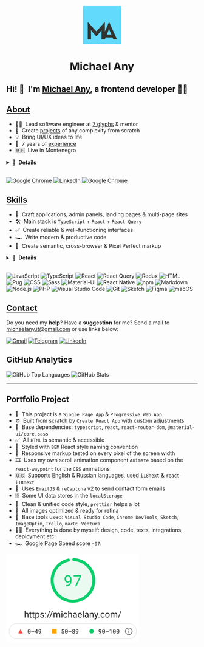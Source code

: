 <p align="center">
  <a href="https://michaelany.com" rel="noopener" target="_blank">
    <img width="100" src="./public/assets/logo.svg" alt="Logo" />
  </a>
</p>

<h1 align="center">Michael Any</h1>

## Hi! 👋 &nbsp;I'm [Michael Any][website], a frontend developer 👨‍💻

## [About](https://michaelany.com/#/about)

- 👨‍🏫 &nbsp;Lead software engineer at [7 glyphs](https://7glyphs.com/) & mentor
- 🚀 &nbsp;Create [projects](https://michaelany.com/#/portfolio) of any complexity from scratch
- 💡 &nbsp;Bring UI/UX ideas to life
- 💼 &nbsp;7 years of [experience](https://michaelany.com/#/experience)
- 🇲🇪 &nbsp;Live in Montenegro

<details>
  <summary>🔽 &nbsp;<strong>Details</strong></summary>

- 👔 &nbsp;Organized & standalone
- 🤓 &nbsp;Love to code
- 🌱 &nbsp;Constantly learning
- 📐 &nbsp;Prone to perfectionism
- 🎓 &nbsp;Two higher educations
- 🏃‍♂️ &nbsp;Sports lover
- ⛰ &nbsp;Traveler
- 👫 &nbsp;Happy husband
- ☕️ &nbsp;Coffee lover

</details>&nbsp;

[<img src="https://img.shields.io/badge/-Michael_Any-61DAFB?logo=google-chrome&logoColor=282828" alt="Google Chrome" />][website]
[<img src="https://img.shields.io/badge/-LinkedIn-0a66c2?logo=linkedin&logoColor=white" alt="LinkedIn" />][linkedin]
[<img src="https://img.shields.io/badge/-7glyphs_team-acf7d0?logo=google-chrome&logoColor=282828" alt="Google Chrome" />](https://7glyphs.com/agency/team)

## [Skills](https://michaelany.com/#/skills)

- 👾 &nbsp;Craft applications, admin panels, landing pages & multi-page sites
- 🛠 &nbsp;Main stack is `TypeScript` + `React` + `React Query`
- ✅ &nbsp;Create reliable & well-functioning interfaces
- 🏎 &nbsp;Write modern & productive code
- 🎨 &nbsp;Create semantic, cross-browser & Pixel Perfect markup

<details>
  <summary>🔽 &nbsp;<strong>Details</strong></summary>

- 🧠 &nbsp;Choose a simple way to solve the problem
- 🧩 &nbsp;Use a lot of patterns & techniques
- 🧱 &nbsp;Build a modular & optimal project architecture
- 🔧 &nbsp;Use modern frameworks, libraries, and tools
- 📱 &nbsp;Implement responsive interface & animations
- 🧹 &nbsp;Follow a consistent code style
- 🔬 &nbsp;Refactor, optimize & test
- 📒 &nbsp;Plan, decompose & document
- 🐣 &nbsp;Make code reviews & teach

</details>&nbsp;

![JavaScript](https://img.shields.io/badge/-JavaScript-282828?logo=javascript&logoColor=f7df1e)
![TypeScript](https://img.shields.io/badge/-TypeScript-282828?logo=typescript&logoColor=3178c6)
![React](https://img.shields.io/badge/-React-282828?logo=react&logoColor=61dafb)
![React Query](https://img.shields.io/badge/-React_Query-282828?logo=reactquery&logoColor=ff4154)
![Redux](https://img.shields.io/badge/-Redux-282828?logo=redux&logoColor=764abc)
![HTML](https://img.shields.io/badge/-HTML-282828?logo=html5&logoColor=e34f26)
![Pug](https://img.shields.io/badge/-Pug-282828?logo=pug&logoColor=a86454)
![CSS](https://img.shields.io/badge/-CSS-282828?logo=css3&logoColor=1572b6)
![Sass](https://img.shields.io/badge/-Sass-282828?logo=sass&logoColor=cc6699)
![Material-UI](https://img.shields.io/badge/-Material_UI-282828?logo=MUI&logoColor=0081cb)
![React Native](https://img.shields.io/badge/-React_Native-282828?logo=react&logoColor=61dafb)
![npm](https://img.shields.io/badge/-npm-282828?logo=npm&logoColor=cc0100)
![Markdown](https://img.shields.io/badge/-Markdown-282828?logo=markdown&logoColor=white)
![Node.js](https://img.shields.io/badge/-Node.js-282828?logo=node.js&logoColor=339933)
![PHP](https://img.shields.io/badge/-PHP-282828?logo=php&logoColor=777bb4)
![Visual Studio Code](https://img.shields.io/badge/-Visual_Studio_Code-282828?logo=visual-studio-code&logoColor=007acc)
![Git](https://img.shields.io/badge/-Git-282828?logo=git&logoColor=f05032)
![Sketch](https://img.shields.io/badge/-Sketch-282828?logo=sketch&logoColor=f7b500)
![Figma](https://img.shields.io/badge/-Figma-282828?logo=figma&logoColor=f24e1e)
![macOS](https://img.shields.io/badge/-macOS-282828?logo=macos&logoColor=white)

## [Contact](https://michaelany.com/#/contact)

Do you need my **help**? Have a **suggestion** for me? Send a mail to michaelany.it@gmail.com or use links below:

[<img src="https://img.shields.io/badge/-Gmail-ea4335?logo=gmail&logoColor=white" alt="Gmail" />](mailto:michaelany.it@gmail.com)
[<img src="https://img.shields.io/badge/-Telegram-26a5e4?logo=telegram&logoColor=white" alt="Telegram" />](https://t.me/michaelany)
[<img src="https://img.shields.io/badge/-LinkedIn-0a66c2?logo=linkedin&logoColor=white" alt="LinkedIn" />][linkedin]

## GitHub Analytics

<img src="https://github-readme-stats.vercel.app/api/top-langs/?username=michaelany&layout=compact&theme=tokyonight" alt="GitHub Top Languages" />
<img src="https://github-readme-stats.vercel.app/api?username=michaelany&hide=prs,issues,contribs&show_icons=true&theme=tokyonight" alt="GitHub Stats" />

---

## Portfolio Project

- 🚀 &nbsp;This project is a `Single Page App` & `Progressive Web App`
- ⚙️ &nbsp;Built from scratch by `Create React App` with custom adjustments
- 🔧 &nbsp;Base dependencies: `typescript`, `react`, `react-router-dom`, `@material-ui/core`, `sass`
- ✅ &nbsp;All `HTML` is semantic & accessible
- 🎨 &nbsp;Styled with `BEM` React style naming convention
- 📱 &nbsp;Responsive markup tested on every pixel of the screen width
- 🎞 &nbsp;Uses my own scroll animation component `Animate` based on the `react-waypoint` for the `CSS` animations
- 🇺🇸 &nbsp;Supports English & Russian languages, used `i18next` & `react-i18next`
- 📨 &nbsp;Uses `EmailJS` & `reCaptcha` v2 to send contact form emails
- 🗄 &nbsp;Some UI data stores in the `localStorage`
- 🧹 &nbsp;Clean & unified code style, `prettier` helps a lot
- 🌄 &nbsp;All images optimized & ready for retina
- 🔨 &nbsp;Base tools used: `Visual Studio Code`, `Chrome DevTools`, `Sketch`, `ImageOptim`, `Trello`, `macOS Ventura`
- 💪🏻 &nbsp;Everything is done by myself: design, code, texts, integrations, deployment etc.
- 🏎 &nbsp;Google Page Speed score `~97`:

<img src="./public/assets/lighthouse-score.png" alt="Lighthouse score" width="350" />

[website]: https://michaelany.com
[linkedin]: https://www.linkedin.com/in/michaelany
[instagram]: https://instagram.com/anymichael
[facebook]: https://www.facebook.com/michaelany.fb
[vk]: https://vk.com/michaelany
